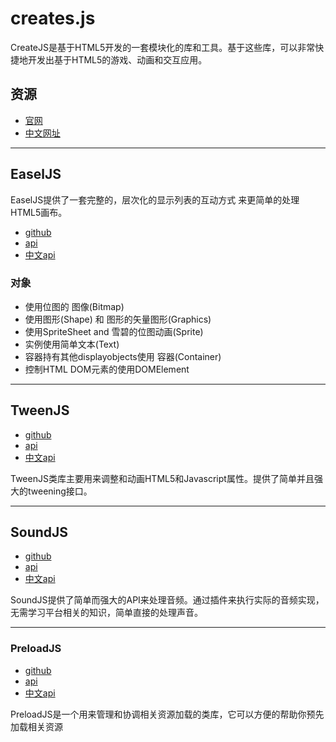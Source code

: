 # creates.js

CreateJS是基于HTML5开发的一套模块化的库和工具。基于这些库，可以非常快捷地开发出基于HTML5的游戏、动画和交互应用。

## 资源

* [官网](https://createjs.com/)
* [中文网址](http://www.createjs.cc)

---

## EaselJS

EaselJS提供了一套完整的，层次化的显示列表的互动方式 来更简单的处理HTML5画布。

* [github](https://github.com/CreateJS/EaselJS)
* [api](https://createjs.com/docs/easeljs/modules/EaselJS.html)
* [中文api](http://www.createjs.cc/easeljs/docs/modules/EaselJS.html)

### 对象

* 使用位图的 图像(Bitmap)
* 使用图形(Shape) 和 图形的矢量图形(Graphics)
* 使用SpriteSheet and 雪碧的位图动画(Sprite)
* 实例使用简单文本(Text)
* 容器持有其他displayobjects使用 容器(Container)
* 控制HTML DOM元素的使用DOMElement

---

## TweenJS

* [github](https://github.com/CreateJS/TweenJS)
* [api](https://createjs.com/docs/tweenjs/modules/TweenJS.html)
* [中文api](http://www.createjs.cc/tweenjs/docs/modules/TweenJS.html)

TweenJS类库主要用来调整和动画HTML5和Javascript属性。提供了简单并且强大的tweening接口。

---

## SoundJS

* [github](https://github.com/CreateJS/SoundJS)
* [api](https://createjs.com/docs/soundjs/modules/SoundJS.html)
* [中文api](http://www.createjs.cc/soundjs/docs/modules/SoundJS.html)

SoundJS提供了简单而强大的API来处理音频。通过插件来执行实际的音频实现，无需学习平台相关的知识，简单直接的处理声音。

---

### PreloadJS

* [github](https://github.com/CreateJS/PreloadJS)
* [api](https://createjs.com/docs/preloadjs/modules/PreloadJS.html)
* [中文api](http://www.createjs.cc/preloadjs/docs/modules/PreloadJS.html)

PreloadJS是一个用来管理和协调相关资源加载的类库，它可以方便的帮助你预先加载相关资源
